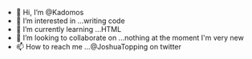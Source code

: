 - 👋 Hi, I’m @Kadomos
- 👀 I’m interested in ...writing code
- 🌱 I’m currently learning ...HTML
- 💞️ I’m looking to collaborate on ...nothing at the moment I'm very new
- 📫 How to reach me ...@JoshuaTopping on twitter

<!---
Kadomos/Kadomos is a ✨ special ✨ repository because its `README.md` (this file) appears on your GitHub profile.
You can click the Preview link to take a look at your changes.
--->
